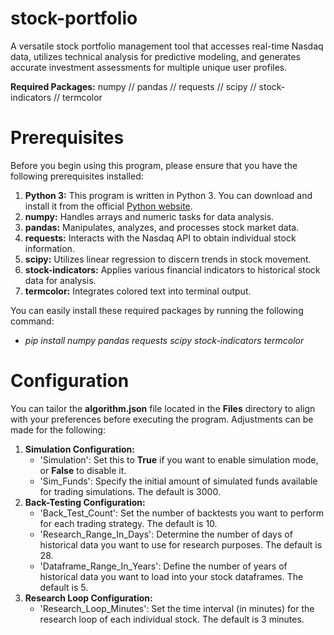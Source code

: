 # stock-portfolio
A versatile stock portfolio management tool that accesses real-time Nasdaq data, utilizes technical analysis for predictive modeling, and generates accurate investment assessments for multiple unique user profiles.

**Required Packages:** numpy // pandas // requests // scipy // stock-indicators // termcolor

# Prerequisites
Before you begin using this program, please ensure that you have the following prerequisites installed:
1. **Python 3:** This program is written in Python 3. You can download and install it from the official [Python website](https://www.python.org/downloads/).
2. **numpy:** Handles arrays and numeric tasks for data analysis.
3. **pandas:** Manipulates, analyzes, and processes stock market data.
4. **requests:** Interacts with the Nasdaq API to obtain individual stock information.
5. **scipy:** Utilizes linear regression to discern trends in stock movement.
6. **stock-indicators:** Applies various financial indicators to historical stock data for analysis.
7. **termcolor:** Integrates colored text into terminal output.

You can easily install these required packages by running the following command: 
   - *pip install numpy pandas requests scipy stock-indicators termcolor*

# Configuration
You can tailor the **algorithm.json** file located in the **Files** directory to align with your preferences before executing the program. Adjustments can be made for the following:
1. **Simulation Configuration:**
   - 'Simulation': Set this to **True** if you want to enable simulation mode, or **False** to disable it.
   - 'Sim_Funds': Specify the initial amount of simulated funds available for trading simulations. The default is 3000.
2. **Back-Testing Configuration:**
   - 'Back_Test_Count': Set the number of backtests you want to perform for each trading strategy. The default is 10.
   - 'Research_Range_In_Days': Determine the number of days of historical data you want to use for research purposes. The default is 28.
   - 'Dataframe_Range_In_Years': Define the number of years of historical data you want to load into your stock dataframes. The default is 5.
3. **Research Loop Configuration:**
   - 'Research_Loop_Minutes': Set the time interval (in minutes) for the research loop of each individual stock. The default is 3 minutes.
